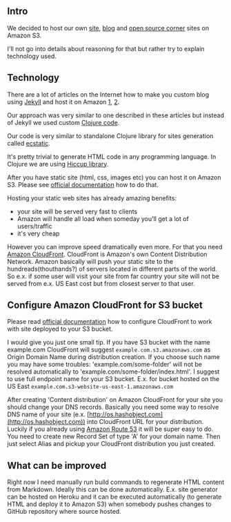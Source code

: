<!--
name: Make static web site with Clojure and host it on Amazon S3 and CloudFront
description: Short guide how to create static web site using Clojure and host it on Amazon S3 and CloudFront
author: Anton Podviaznikov
author_email: anton@hashobject.com
author_url: http://hashobject.com/team/anton
author_github: podviaznikov
author_twitter: podviaznikov
author_avatar: /images/anton-avatar.png
location: Tegucigalpa, Honduras
date_created: 2013-07-06
date_modified: 2013-07-06
date_published: 2013-07-06
headline:
in_language: en
keywords: clojure, amazon s3, web site, amazon route 53, amazon cloudfront, markdown, html, github, amazon route 53, clojure hiccup
discussion_url: https://github.com/hashobject/blog.hashobject.com/issues/3
canonical_url: http://blog.hashobject.com/make-static-site-with-clojure-and-host-on-amazon
-->
## Intro

We decided to host our own [site](http://hashobject.com), [blog](http://hashobject.com) and
[open source corner](http://os.hashobject.com) sites on Amazon S3.

I'll not go into details about reasoning for that but rather try to explain technology used.


## Technology

There are a lot of articles on the Internet how to make you custom blog using [Jekyll](http://jekyllrb.com/)
and host it on Amazon [1](http://www.savjee.be/2013/02/howto-host-jekyll-blog-on-amazon-s3/),
[2](http://vvv.tobiassjosten.net/development/jekyll-blog-on-amazon-s3-and-cloudfront/).

Our approach was very similar to one described in these articles but instead of Jekyll we used
custom [Clojure code](https://github.com/hashobject/blog.hashobject.com/blob/master/src/blog/hashobject/generator.clj).

Our code is very similar to standalone Clojure library for sites generation called
[ecstatic](https://github.com/samrat/ecstatic).


It's pretty trivial to generate HTML code in any programming language. In Clojure we are
using [Hiccup library](https://github.com/weavejester/hiccup).

After you have static site (html, css, images etc) you can host it on Amazon S3.
Please see [official documentation](http://docs.aws.amazon.com/AmazonS3/latest/dev/WebsiteHosting.html)
how to do that.


Hosting your static web sites has already amazing benefits:

  * your site will be served very fast to clients
  * Amazon will handle all load when someday you'll get a lot of users/traffic
  * it's very cheap

However you can improve speed dramatically even more. For that you need [Amazon CloudFront](https://aws.amazon.com/cloudfront/).
CloudFront is Amazon's own Content Distribution Network. Amazon basically will push your static
site to the hundreads(thouthands?) of servers located in different parts of the world.
So e.x. if some user will visit your site from far country your site will not be served from
e.x. US East cost but from closest server to that user.



## Configure Amazon CloudFront for S3 bucket

Please read [official documentation](http://docs.aws.amazon.com/AmazonCloudFront/2012-03-15/GettingStartedGuide/StartingCloudFront.html)
how to configure CloudFront to work with site deployed to your S3 bucket.

I would give you just one small tip.
If you have S3 bucket with the name example.com CloudFront will suggest
`example.com.s3.amazonaws.com` as Origin Domain Name during distribution creation.
If you choose such name you may have some troubles:
'example.com/some-folder' will not be resolved automatically to 'example.com/some-folder/index.html'.
I suggest to use full endpoint name for your S3 bucket. E.x. for bucket hosted on the US East
`example.com.s3-website-us-east-1.amazonaws.com`


After creating 'Content distribution' on Amazon CloudFront for your site you should change your DNS records.
Basically you need some way to resolve DNS name of your site (e.x. [http://os.hashobject.com](http://os.hashobject.com))
into CloudFront URL for your distribution. Luckily if you already using [Amazon Route 53](https://aws.amazon.com/route53/)
it will be super easy to do.
You need to create new Record Set of type 'A' for your domain name.
Then just select Alias and pickup your CloudFront distribution you just created.



## What can be improved

Right now I need manually run build commands to regenerate HTML content from Markdown.
Ideally this can be done automatically. E.x. site generator can be hosted on Heroku and
it can be executed automatically (to generate HTML and deploy it to Amazon S3) when somebody
pushes changes to GitHub repository where source hosted.